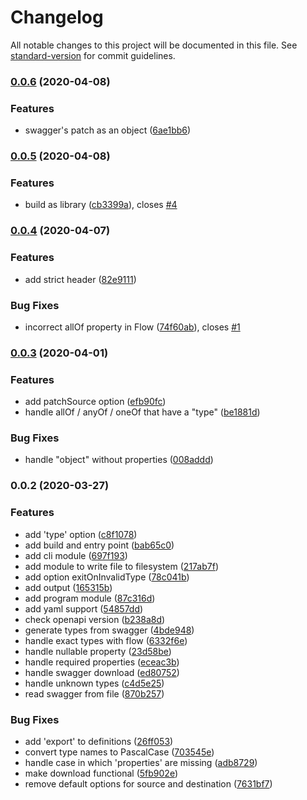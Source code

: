# Changelog

All notable changes to this project will be documented in this file. See [standard-version](https://github.com/conventional-changelog/standard-version) for commit guidelines.

### [0.0.6](https://gitlab.com/musement/experiments/types-generator/compare/v0.0.5...v0.0.6) (2020-04-08)


### Features

* swagger's patch as an object ([6ae1bb6](https://gitlab.com/musement/experiments/types-generator/commit/6ae1bb6fa28bbb47ccd47f3ec0726200a83867c8))

### [0.0.5](https://gitlab.com/musement/experiments/types-generator/compare/v0.0.4...v0.0.5) (2020-04-08)


### Features

* build as library ([cb3399a](https://gitlab.com/musement/experiments/types-generator/commit/cb3399a7050c4f9a04a1c9f053cb1c5d04f79475)), closes [#4](https://gitlab.com/musement/experiments/types-generator/issues/4)

### [0.0.4](https://gitlab.com/musement/experiments/types-generator/compare/v0.0.3...v0.0.4) (2020-04-07)


### Features

* add strict header ([82e9111](https://gitlab.com/musement/experiments/types-generator/commit/82e911193fb784f2a3e1c2cc8ef2c42f3c336ee0))


### Bug Fixes

* incorrect allOf property in Flow ([74f60ab](https://gitlab.com/musement/experiments/types-generator/commit/74f60ab23f41fe9681016079919a3bdb09de5f67)), closes [#1](https://gitlab.com/musement/experiments/types-generator/issues/1)

### [0.0.3](https://gitlab.com/musement/experiments/types-generator/compare/v0.0.2...v0.0.3) (2020-04-01)


### Features

* add patchSource option ([efb90fc](https://gitlab.com/musement/experiments/types-generator/commit/efb90fc1f84d3069e1b33110739785baa1a11540))
* handle allOf / anyOf / oneOf that have a "type" ([be1881d](https://gitlab.com/musement/experiments/types-generator/commit/be1881d5cdda7f25a231f4f28a48a8cbc9b1e9c1))


### Bug Fixes

* handle "object" without properties ([008addd](https://gitlab.com/musement/experiments/types-generator/commit/008adddcbe4d4f8a15ef07f4366cadf5f7281d98))

### 0.0.2 (2020-03-27)


### Features

* add 'type' option ([c8f1078](https://gitlab.com/musement/experiments/types-generator/commit/c8f1078fe5334a0b49bd5b8108eb2b75fb6b27c7))
* add build and entry point ([bab65c0](https://gitlab.com/musement/experiments/types-generator/commit/bab65c058bd70f63fe3585345652a8c2af76b46b))
* add cli module ([697f193](https://gitlab.com/musement/experiments/types-generator/commit/697f193943e36141d5340c6960e1d0ef161560a5))
* add module to write file to filesystem ([217ab7f](https://gitlab.com/musement/experiments/types-generator/commit/217ab7f46713f976422968086962d85e61e1e979))
* add option exitOnInvalidType ([78c041b](https://gitlab.com/musement/experiments/types-generator/commit/78c041bd3c608ed8581386c95920c0826e7f53d9))
* add output ([165315b](https://gitlab.com/musement/experiments/types-generator/commit/165315b8ed590649825b66cac6e917221684ed5a))
* add program module ([87c316d](https://gitlab.com/musement/experiments/types-generator/commit/87c316d8566f8aca115c8277fbfeb76ac50c6795))
* add yaml support ([54857dd](https://gitlab.com/musement/experiments/types-generator/commit/54857dd1762ce51a5622b29575113eff8abd6d8d))
* check openapi version ([b238a8d](https://gitlab.com/musement/experiments/types-generator/commit/b238a8d92a459dd004bfb4a48e08490333ebbdc6))
* generate types from swagger ([4bde948](https://gitlab.com/musement/experiments/types-generator/commit/4bde948c1bfa89fc8bc4e37a0e43dd7f13c55566))
* handle exact types with flow ([6332f6e](https://gitlab.com/musement/experiments/types-generator/commit/6332f6e23e0f1a7ca9940640d949429b1aa296de))
* handle nullable property ([23d58be](https://gitlab.com/musement/experiments/types-generator/commit/23d58bef8747167d6a452c2f79201d984195c208))
* handle required properties ([eceac3b](https://gitlab.com/musement/experiments/types-generator/commit/eceac3bb9538ddfbf15b11326e943b9f96fd8a4f))
* handle swagger download ([ed80752](https://gitlab.com/musement/experiments/types-generator/commit/ed807520f28169cab50444c721b59708b02ea9c5))
* handle unknown types ([c4d5e25](https://gitlab.com/musement/experiments/types-generator/commit/c4d5e25eaf7586f9b16d74dd7d7fdedcce07ec67))
* read swagger from file ([870b257](https://gitlab.com/musement/experiments/types-generator/commit/870b257239844266ef9fdc151b10ad6ff088c1e8))


### Bug Fixes

* add 'export' to definitions ([26ff053](https://gitlab.com/musement/experiments/types-generator/commit/26ff053383179a90c0c3aadfdaf8bb556beeced9))
* convert type names to PascalCase ([703545e](https://gitlab.com/musement/experiments/types-generator/commit/703545e235d17cf58de556b69a640537bb148775))
* handle case in which 'properties' are missing ([adb8729](https://gitlab.com/musement/experiments/types-generator/commit/adb87299c9c29ea0f39d6601d208beb74a8a7d7a))
* make download functional ([5fb902e](https://gitlab.com/musement/experiments/types-generator/commit/5fb902e6300a050de24a1ccba4e0ad12011bb0a7))
* remove default options for source and destination ([7631bf7](https://gitlab.com/musement/experiments/types-generator/commit/7631bf7dbe81f5d5fd6b1d73651ff80be94ce882))
